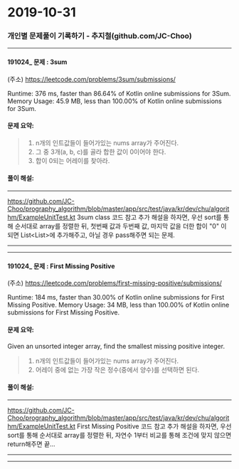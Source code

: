 # 2019-10-31

### 개인별 문제풀이 기록하기 - 추지철(github.com/JC-Choo)

---


#### 191024_ 문제 : 3sum

(주소) https://leetcode.com/problems/3sum/submissions/

Runtime: 376 ms, faster than 86.64% of Kotlin online submissions for 3Sum.
Memory Usage: 45.9 MB, less than 100.00% of Kotlin online submissions for 3Sum.

#### 문제 요약:
> 1. n개의 인트값들이 들어가있는 nums array가 주어진다.
> 2. 그 중 3개(a, b, c)를 골라 합한 값이 0이어야 한다.
> 3. 합이 0되는 어레이를 찾아라.


#### 풀이 해설:

---
https://github.com/JC-Choo/prography_algorithm/blob/master/app/src/test/java/kr/dev/chu/algorithm/ExampleUnitTest.kt
3sum class 코드 참고
추가 해설을 하자면, 우선 sort를 통해 순서대로 array를 정렬한 뒤, 첫번째 값과 두번째 값, 마지막 값을 더한 합이 "0" 이 되면 List<List<Int>>에 추가해주고, 아닐 경우 pass해주면 되는 문제.

---
---


#### 191024_ 문제 : First Missing Positive

(주소) https://leetcode.com/problems/first-missing-positive/submissions/

Runtime: 184 ms, faster than 30.00% of Kotlin online submissions for First Missing Positive.
Memory Usage: 34 MB, less than 100.00% of Kotlin online submissions for First Missing Positive.


#### 문제 요약:
Given an unsorted integer array, find the smallest missing positive integer.
> 1. n개의 인트값들이 들어가있는 nums array가 주어진다.
> 2. 어레이 중에 없는 가장 작은 정수(중에서 양수)를 선택하면 된다.


#### 풀이 해설:

---
https://github.com/JC-Choo/prography_algorithm/blob/master/app/src/test/java/kr/dev/chu/algorithm/ExampleUnitTest.kt
First Missing Positive 코드 참고
추가 해설을 하자면, 우선 sort를 통해 순서대로 array를 정렬한 뒤, 자연수 1부터 비교를 통해 조건에 맞지 않으면 return해주면 끝...

---

---

